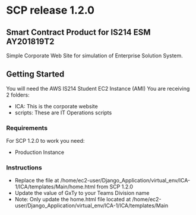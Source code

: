# SCP release 1.2.0

## Smart Contract Product for IS214 ESM AY201819T2

Simple Corporate Web Site for simulation of Enterprise Solution System.

## Getting Started

You will need the AWS IS214 Student EC2 Instance (AMI)
You are receiving 2 folders:

* ICA: This is the corporate website
* scripts: These are IT Operations scripts

### Requirements

For SCP 1.2.0 to work you need:

* Production Instance

### Instructions

* Replace the file at /home/ec2-user/Django_Application/virtual_env/ICA-1/ICA/templates/Main/home.html from SCP 1.2.0
* Update the value of GxTy to your Teams Division name
* Note: Only update the home.html file located at /home/ec2-user/Django_Application/virtual_env/ICA-1/ICA/templates/Main

